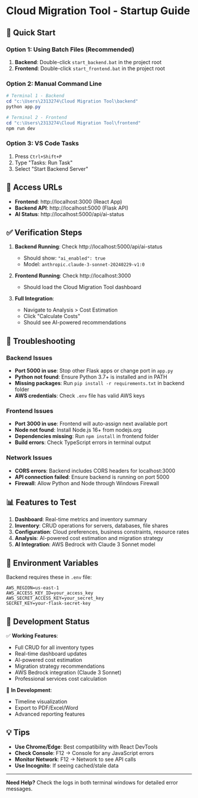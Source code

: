 # Cloud Migration Tool - Startup Guide

## 🚀 Quick Start

### Option 1: Using Batch Files (Recommended)
1. **Backend**: Double-click `start_backend.bat` in the project root
2. **Frontend**: Double-click `start_frontend.bat` in the project root

### Option 2: Manual Command Line
```powershell
# Terminal 1 - Backend
cd "c:\Users\2313274\Cloud Migration Tool\backend"
python app.py

# Terminal 2 - Frontend  
cd "c:\Users\2313274\Cloud Migration Tool\frontend"
npm run dev
```

### Option 3: VS Code Tasks
1. Press `Ctrl+Shift+P`
2. Type "Tasks: Run Task" 
3. Select "Start Backend Server"

## 🔗 Access URLs

- **Frontend**: http://localhost:3000 (React App)
- **Backend API**: http://localhost:5000 (Flask API)
- **AI Status**: http://localhost:5000/api/ai-status

## ✅ Verification Steps

1. **Backend Running**: Check http://localhost:5000/api/ai-status
   - Should show: `"ai_enabled": true`
   - Model: `anthropic.claude-3-sonnet-20240229-v1:0`

2. **Frontend Running**: Check http://localhost:3000
   - Should load the Cloud Migration Tool dashboard

3. **Full Integration**: 
   - Navigate to Analysis > Cost Estimation
   - Click "Calculate Costs" 
   - Should see AI-powered recommendations

## 🔧 Troubleshooting

### Backend Issues
- **Port 5000 in use**: Stop other Flask apps or change port in `app.py`
- **Python not found**: Ensure Python 3.7+ is installed and in PATH
- **Missing packages**: Run `pip install -r requirements.txt` in backend folder
- **AWS credentials**: Check `.env` file has valid AWS keys

### Frontend Issues  
- **Port 3000 in use**: Frontend will auto-assign next available port
- **Node not found**: Install Node.js 16+ from nodejs.org
- **Dependencies missing**: Run `npm install` in frontend folder
- **Build errors**: Check TypeScript errors in terminal output

### Network Issues
- **CORS errors**: Backend includes CORS headers for localhost:3000
- **API connection failed**: Ensure backend is running on port 5000
- **Firewall**: Allow Python and Node through Windows Firewall

## 📊 Features to Test

1. **Dashboard**: Real-time metrics and inventory summary
2. **Inventory**: CRUD operations for servers, databases, file shares
3. **Configuration**: Cloud preferences, business constraints, resource rates
4. **Analysis**: AI-powered cost estimation and migration strategy
5. **AI Integration**: AWS Bedrock with Claude 3 Sonnet model

## 🔑 Environment Variables

Backend requires these in `.env` file:
```
AWS_REGION=us-east-1
AWS_ACCESS_KEY_ID=your_access_key
AWS_SECRET_ACCESS_KEY=your_secret_key
SECRET_KEY=your-flask-secret-key
```

## 📝 Development Status

✅ **Working Features**:
- Full CRUD for all inventory types
- Real-time dashboard updates  
- AI-powered cost estimation
- Migration strategy recommendations
- AWS Bedrock integration (Claude 3 Sonnet)
- Professional services cost calculation

🔄 **In Development**:
- Timeline visualization
- Export to PDF/Excel/Word
- Advanced reporting features

## 💡 Tips

- **Use Chrome/Edge**: Best compatibility with React DevTools
- **Check Console**: F12 → Console for any JavaScript errors  
- **Monitor Network**: F12 → Network to see API calls
- **Use Incognito**: If seeing cached/stale data

---

**Need Help?** Check the logs in both terminal windows for detailed error messages.
